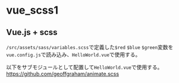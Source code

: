 # vue_scss1

## Vue.js + scss

`/src/assets/sass/variables.scss`で定義した`$red` `$blue` `$green`変数を  
`vue.config.js`で読み込み、`HelloWorld.vue`で使用する。

以下をサブモジュールとして配置して`HelloWorld.vue`で使用する。
https://github.com/geoffgraham/animate.scss